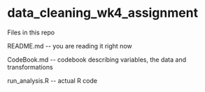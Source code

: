 # data_cleaning_wk4_assignment

Files in this repo

README.md -- you are reading it right now

CodeBook.md -- codebook describing variables, the data and transformations

run_analysis.R -- actual R code
